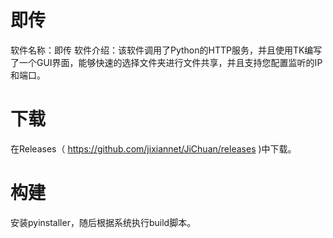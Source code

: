 # 即传
软件名称：即传
软件介绍：该软件调用了Python的HTTP服务，并且使用TK编写了一个GUI界面，能够快速的选择文件夹进行文件共享，并且支持您配置监听的IP和端口。

# 下载
在Releases（ https://github.com/jixiannet/JiChuan/releases )中下载。

# 构建
安装pyinstaller，随后根据系统执行build脚本。